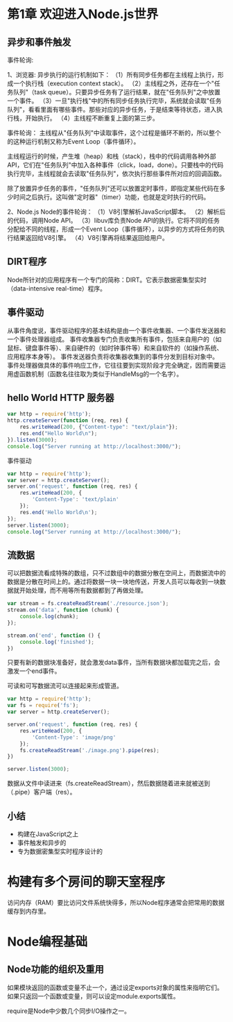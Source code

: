 # 第1章 欢迎进入Node.js世界

## 异步和事件触发

事件轮询:

1、浏览器:
异步执行的运行机制如下：
（1）所有同步任务都在主线程上执行，形成一个执行栈（execution context stack）。
（2）主线程之外，还存在一个"任务队列"（task queue）。只要异步任务有了运行结果，就在"任务队列"之中放置一个事件。
（3）一旦"执行栈"中的所有同步任务执行完毕，系统就会读取"任务队列"，看看里面有哪些事件。那些对应的异步任务，于是结束等待状态，进入执行栈，开始执行。
（4）主线程不断重复上面的第三步。

事件轮询：
主线程从"任务队列"中读取事件，这个过程是循环不断的，所以整个的这种运行机制又称为Event Loop（事件循环）。

主线程运行的时候，产生堆（heap）和栈（stack），栈中的代码调用各种外部API，它们在"任务队列"中加入各种事件（click，load，done）。只要栈中的代码执行完毕，主线程就会去读取"任务队列"，依次执行那些事件所对应的回调函数。

除了放置异步任务的事件，"任务队列"还可以放置定时事件，即指定某些代码在多少时间之后执行。这叫做"定时器"（timer）功能，也就是定时执行的代码。

2、Node.js
Node的事件轮询：
（1）V8引擎解析JavaScript脚本。
（2）解析后的代码，调用Node API。
（3）libuv库负责Node API的执行。它将不同的任务分配给不同的线程，形成一个Event Loop（事件循环），以异步的方式将任务的执行结果返回给V8引擎。
（4）V8引擎再将结果返回给用户。

## DIRT程序
Node所针对的应用程序有一个专门的简称：DIRT。它表示数据密集型实时（data-intensive real-time）程序。

## 事件驱动

从事件角度说，事件驱动程序的基本结构是由一个事件收集器、一个事件发送器和一个事件处理器组成。
事件收集器专门负责收集所有事件，包括来自用户的（如鼠标、键盘事件等）、来自硬件的（如时钟事件等）和来自软件的（如操作系统、应用程序本身等）。
事件发送器负责将收集器收集到的事件分发到目标对象中。
事件处理器做具体的事件响应工作，它往往要到实现阶段才完全确定，因而需要运用虚函数机制（函数名往往取为类似于HandleMsg的一个名字）。

## hello World HTTP 服务器
```js
var http = require('http');
http.createServer(function (req, res) {
    res.writeHead(200, {"Content-type": "text/plain"});
    res.end("Hello World\n");
}).listen(3000);
console.log("Server running at http://localhost:3000/");
```

事件驱动
```js
var http = require('http');
var server = http.createServer();
server.on('request', function (req, res) {
    res.writeHead(200, {
        'Content-Type': 'text/plain'
    });
    res.end('Hello World\n');
});
server.listen(3000);
console.log("Server running at http://localhost:3000/");
```

## 流数据

可以把数据流看成特殊的数组，只不过数组中的数据分散在空间上，而数据流中的数据是分散在时间上的。通过将数据一块一块地传送，开发人员可以每收到一块数据就开始处理，而不用等所有数据都到了再做处理。

```js
var stream = fs.createReadStream('./resource.json');
stream.on('data', function (chunk) {
    console.log(chunk);
});

stream.on('end', function () {
    console.log('finished');
})
```

只要有新的数据块准备好，就会激发data事件，当所有数据块都加载完之后，会激发一个end事件。

可读和可写数据流可以连接起来形成管道。

```js
var http = require('http');
var fs = require('fs');
var server = http.createServer();

server.on('request', function (req, res) {
    res.writeHead(200, {
        'Content-Type': 'image/png'
    });
    fs.createReadStream('./image.png').pipe(res);
})

server.listen(3000);
```

数据从文件中读进来（fs.createReadStream），然后数据随着进来就被送到（.pipe）客户端（res）。

## 小结

* 构建在JavaScript之上
* 事件触发和异步的
* 专为数据密集型实时程序设计的

# 构建有多个房间的聊天室程序

访问内存（RAM）要比访问文件系统快得多，所以Node程序通常会把常用的数据缓存到内存里。

# Node编程基础

## Node功能的组织及重用

如果模块返回的函数或变量不止一个，通过设定exports对象的属性来指明它们。如果只返回一个函数或变量，则可以设定module.exports属性。

require是Node中少数几个同步I/O操作之一。
